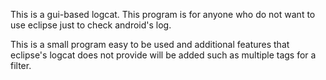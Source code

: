 This is a gui-based logcat. This program is for anyone who do not want to use eclipse just to check android's log.

This is a small program easy to be used and additional features that eclipse's logcat does not provide will be added such as multiple tags for a filter.